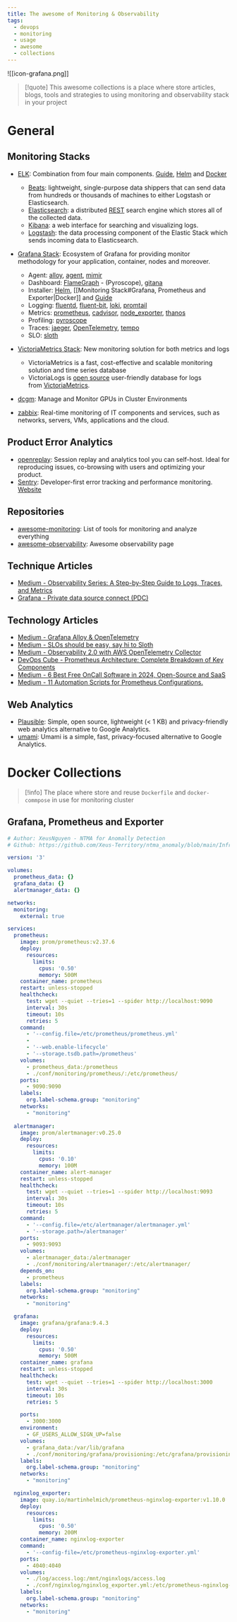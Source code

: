 ```yaml
---
title: The awesome of Monitoring & Observability
tags:
  - devops
  - monitoring
  - usage
  - awesome
  - collections
---
```


![[icon-grafana.png]]

>[!quote]
>This awesome collections is a place where store articles, blogs, tools and strategies to using monitoring and observability stack in your project

# General

## Monitoring Stacks

- [ELK](https://www.elastic.co/elastic-stack): Combination from four main components. [Guide](https://www.digitalocean.com/community/tutorials/how-to-install-elasticsearch-logstash-and-kibana-elastic-stack-on-ubuntu-22-04), [Helm](https://operatorhub.io/operator/elastic-cloud-eck) and [Docker](https://github.com/deviantony/docker-elk)

	- [Beats](https://www.elastic.co/products/beats): lightweight, single-purpose data shippers that can send data from hundreds or thousands of machines to either Logstash or Elasticsearch.
	- [Elasticsearch](https://www.elastic.co/products/elasticsearch): a distributed [REST](https://en.wikipedia.org/wiki/Representational_state_transfer) search engine which stores all of the collected data.
	- [Kibana](https://www.elastic.co/products/kibana): a web interface for searching and visualizing logs.
	- [Logstash](https://www.elastic.co/products/logstash): the data processing component of the Elastic Stack which sends incoming data to Elasticsearch.

- [Grafana Stack](https://grafana.com/about/grafana-stack/): Ecosystem of Grafana for providing monitor methodology for your application, container, nodes and moreover.

	- Agent: [alloy](https://grafana.com/docs/alloy/latest/), [agent](https://grafana.com/docs/agent/latest/), [mimir](https://grafana.com/docs/mimir/latest/)
	- Dashboard: [FlameGraph](https://github.com/brendangregg/FlameGraph) - (Pyroscope), [gitana](https://github.com/nicolastakashi/gitana)
	- Installer: [Helm](https://artifacthub.io/packages/helm/prometheus-community/kube-prometheus-stack), [[Monitoring Stack#Grafana, Prometheus and Exporter|Docker]] and [Guide](https://grafana.com/docs/grafana/latest/getting-started/get-started-grafana-prometheus/)
	- Logging: [fluentd](https://github.com/fluent/fluentd), [fluent-bit](https://github.com/fluent/fluent-bit), [loki](https://grafana.com/docs/loki/latest/), [promtail](https://grafana.com/docs/loki/latest/send-data/promtail/)
	- Metrics: [prometheus](https://prometheus.io/docs/introduction/overview/), [cadvisor](https://github.com/google/cadvisor), [node_exporter](https://github.com/prometheus/node_exporter), [thanos](https://github.com/thanos-io/thanos)
	- Profiling: [pyroscope](https://grafana.com/docs/pyroscope/latest/)
	- Traces: [jaeger](https://www.jaegertracing.io/docs/2.1/), [OpenTelemetry](https://opentelemetry.io/docs/what-is-opentelemetry/), [tempo](https://grafana.com/docs/tempo/latest/)
	- SLO: [sloth](https://github.com/slok/sloth)

- [VictoriaMetrics Stack](https://github.com/VictoriaMetrics/VictoriaMetrics): New monitoring solution for both metrics and logs

	- VictoriaMetrics is a fast, cost-effective and scalable monitoring solution and time series database
	- VictoriaLogs is [open source](https://github.com/VictoriaMetrics/VictoriaMetrics/tree/master/app/victoria-logs) user-friendly database for logs from [VictoriaMetrics](https://github.com/VictoriaMetrics/VictoriaMetrics/).

- [dcgm](https://developer.nvidia.com/dcgm): Manage and Monitor GPUs in Cluster Environments
- [zabbix](https://github.com/zabbix/zabbix): Real-time monitoring of IT components and services, such as networks, servers, VMs, applications and the cloud.

## Product Error Analytics

- [openreplay](https://github.com/openreplay/openreplay): Session replay and analytics tool you can self-host. Ideal for reproducing issues, co-browsing with users and optimizing your product.
- [Sentry](https://github.com/getsentry/sentry): Developer-first error tracking and performance monitoring. [Website](https://sentry.io/)
## Repositories

- [awesome-monitoring](https://github.com/Enapiuz/awesome-monitoring): List of tools for monitoring and analyze everything
- [awesome-observability](https://github.com/adriannovegil/awesome-observability): Awesome observability page
## Technique Articles

- [Medium - Observability Series: A Step-by-Step Guide to Logs, Traces, and Metrics](https://medium.com/gitconnected/observability-series-a-step-by-step-guide-to-logs-traces-and-metrics-9860d7c46220)
- [Grafana - Private data source connect (PDC)](https://grafana.com/docs/grafana-cloud/connect-externally-hosted/private-data-source-connect/)

## Technology Articles

- [Medium - Grafana Alloy & OpenTelemetry](https://medium.com/@magstherdev/grafana-alloy-opentelemetry-59c171d2ebfc)
- [Medium - SLOs should be easy, say hi to Sloth](https://medium.com/itnext/slos-should-be-easy-say-hi-to-sloth-9c8a225df0d4)
- [Medium - Observability 2.0 with AWS OpenTelemetry Collector](https://medium.com/@usingsystem/observability-2-0-with-aws-opentelemetry-collector-7fef0e0e2c1c)
- [DevOps Cube - Prometheus Architecture: Complete Breakdown of Key Components](https://devopscube.com/prometheus-architecture/)
- [Medium - 6 Best Free OnCall Software in 2024, Open-Source and SaaS](https://medium.com/statuspal/6-best-free-oncall-software-in-2024-open-source-and-saas-36f82595e539)
- [Medium - 11 Automation Scripts for Prometheus Configurations.](https://medium.com/@obaff/11-automation-scripts-for-prometheus-configurations-fde7b3bf4198)
## Web Analytics

- [Plausible](https://github.com/plausible/analytics): Simple, open source, lightweight (< 1 KB) and privacy-friendly web analytics alternative to Google Analytics.
- [umami](https://github.com/umami-software/umami): Umami is a simple, fast, privacy-focused alternative to Google Analytics.
# Docker Collections

>[!info]
>The place where store and reuse `Dockerfile` and `docker-commpose` in use for monitoring cluster
## Grafana, Prometheus and Exporter

```yaml
# Author: XeusNguyen - NTMA for Anomally Detection
# Github: https://github.com/Xeus-Territory/ntma_anomaly/blob/main/Infrastructure/docker/get-data-metric-compose.yaml

version: '3'

volumes:
  prometheus_data: {}
  grafana_data: {}
  alertmanager_data: {}

networks:
  monitoring:
    external: true

services:
  prometheus:
    image: prom/prometheus:v2.37.6
    deploy:
      resources:
        limits:
          cpus: '0.50'
          memory: 500M
    container_name: prometheus
    restart: unless-stopped
    healthcheck:
      test: wget --quiet --tries=1 --spider http://localhost:9090
      interval: 30s
      timeout: 10s
      retries: 5
    command:
      - '--config.file=/etc/prometheus/prometheus.yml'
      - 
      - '--web.enable-lifecycle'
      - '--storage.tsdb.path=/prometheus'
    volumes:
      - prometheus_data:/prometheus
      - ./conf/monitoring/prometheus/:/etc/prometheus/
    ports:
      - 9090:9090
    labels:
      org.label-schema.group: "monitoring"
    networks:
      - "monitoring"
  
  alertmanager:
    image: prom/alertmanager:v0.25.0
    deploy:
      resources:
        limits:
          cpus: '0.10'
          memory: 100M
    container_name: alert-manager
    restart: unless-stopped
    healthcheck:
      test: wget --quiet --tries=1 --spider http://localhost:9093
      interval: 30s
      timeout: 10s
      retries: 5
    command:
      - '--config.file=/etc/alertmanager/alertmanager.yml'
      - '--storage.path=/alertmanager'
    ports:
      - 9093:9093
    volumes:
      - alertmanager_data:/alertmanager
      - ./conf/monitoring/alertmanager/:/etc/alertmanager/
    depends_on:
      - prometheus
    labels:
      org.label-schema.group: "monitoring"
    networks:
      - "monitoring"

  grafana:
    image: grafana/grafana:9.4.3
    deploy:
      resources:
        limits:
          cpus: '0.50'
          memory: 500M
    container_name: grafana
    restart: unless-stopped
    healthcheck:
      test: wget --quiet --tries=1 --spider http://localhost:3000
      interval: 30s
      timeout: 10s
      retries: 5

    ports:
      - 3000:3000
    environment:
      - GF_USERS_ALLOW_SIGN_UP=false
    volumes:
      - grafana_data:/var/lib/grafana
      - ./conf/monitoring/grafana/provisioning:/etc/grafana/provisioning
    labels:
      org.label-schema.group: "monitoring"
    networks:
      - "monitoring"

  nginxlog_exporter:
    image: quay.io/martinhelmich/prometheus-nginxlog-exporter:v1.10.0
    deploy:
      resources:
        limits:
          cpus: '0.50'
          memory: 200M
    container_name: nginxlog-exporter
    command:
      - '--config-file=/etc/prometheus-nginxlog-exporter.yml'
    ports:
      - 4040:4040
    volumes:
      - ./log/access.log:/mnt/nginxlogs/access.log
      - ./conf/nginxlog/nginxlog_exporter.yml:/etc/prometheus-nginxlog-exporter.yml
    labels:
      org.label-schema.group: "monitoring"
    networks:
      - "monitoring"
```